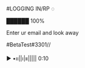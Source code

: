 #LOGGING IN/RP ◌

██████ 100%


Enter ur email and look away






#BetaTest#3301//

▶︎ •၊၊||၊|။||||| 0:10
